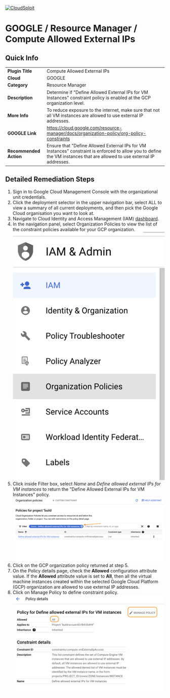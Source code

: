 [![CloudSploit](https://cloudsploit.com/img/logo-new-big-text-100.png "CloudSploit")](https://cloudsploit.com)

# GOOGLE / Resource Manager / Compute Allowed External IPs

## Quick Info

| | |
|-|-|
| **Plugin Title** | Compute Allowed External IPs |
| **Cloud** | GOOGLE |
| **Category** | Resource Manager |
| **Description** | Determine if \"Define Allowed External IPs for VM Instances\" constraint policy is enabled at the GCP organization level. |
| **More Info** | To reduce exposure to the internet, make sure that not all VM instances are allowed to use external IP addresses. |
| **GOOGLE Link** | https://cloud.google.com/resource-manager/docs/organization-policy/org-policy-constraints |
| **Recommended Action** | Ensure that \"Define Allowed External IPs for VM Instances\" constraint is enforced to allow you to define the VM instances that are allowed to use external IP addresses. |

## Detailed Remediation Steps
1. Sign in to Google Cloud Management Console with the organizational unit credentials.
2. Click the deployment selector in the upper navigation bar, select ALL to view a summary of all current deployments, and then pick the Google Cloud organisation you want to look at.
3. Navigate to Cloud Identity and Access Management (IAM) [dashboard](#https://console.cloud.google.com/iam-admin/iam).
4. In the navigation panel, select Organization Policies to view the list of the constraint policies available for your GCP organization.</br> <img src="/resources/google/resourcemanager/compute-allowed-external-ips/step4.png"/></br>
5. Click inside Filter box, select *Name* and *Define allowed external IPs for VM instances* to return the \"Define Allowed External IPs for VM Instances\" policy.</br> <img src="/resources/google/resourcemanager/compute-allowed-external-ips/step5.png"/></br>
6. Click on the GCP organization policy returned at step 5.
7. On the Policy details page, check the **Allowed** configuration attribute value. If the **Allowed** attribute value is set to **All**, then all the virtual machine instances created within the selected Google Cloud Platform (GCP) organization are allowed to use external IP addresses.
8. Click on Manage Policy to define constraint policy.</br> <img src="/resources/google/resourcemanager/compute-allowed-external-ips/step8.png"/></br>